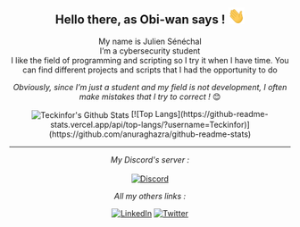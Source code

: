 <div align="center">
<h2> <b>Hello there</b>, as Obi-wan says ! <img src="https://github.com/Teckinfor/Teckinfor/blob/main/gif/Hi.gif" width="30px"></h2>
</div>

<div align="center" width="50">

<!-- <img src="" alt="Welcome!" width="300"/> -->

</div>

<div align="center">

My name is Julien Sénéchal <br>
I’m a cybersecurity student <br>
I like the field of programming and scripting so I try it when I have time. You can find different projects and scripts that I had the opportunity to do <br>


<i>Obviously, since I’m just a student and my field is not development, I often make mistakes that I try to correct !</i> 😊

</div>

<div align="center">

<img align="center" src="https://github-readme-stats.vercel.app/api?username=Teckinfor&show_icons=true&theme=algolia" alt="Teckinfor's Github Stats">
[![Top Langs](https://github-readme-stats.vercel.app/api/top-langs/?username=Teckinfor)](https://github.com/anuraghazra/github-readme-stats)

</br>

---

<i>My Discord's server :</i><br><br>
<a href="https://discord.gg/FJEZq47XNy" target="_blank"><img src="https://img.shields.io/discord/349212400790142996?color=blue&label=Spirlow&style=for-the-badge" alt="Discord"></a>

<i>All my others links :</i><br>

<a href="https://www.linkedin.com/in/senechaljulien/" target="_blank"><img src="https://img.shields.io/badge/LinkedIn-%230077B5.svg?&style=flat-square&logo=linkedin&logoColor=white" alt="LinkedIn"></a>
<a href="https://twitter.com/julien_senechal" target="_blank"><img src="https://img.shields.io/badge/Twitter-%231DA1F2.svg?&style=flat-square&logo=twitter&logoColor=white" alt="Twitter"></a>

</div>

<!-- Readme inspired by ABSphreak -->
